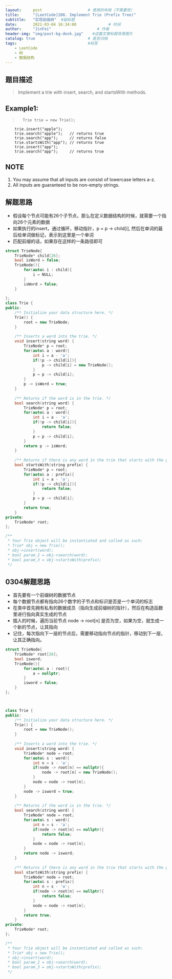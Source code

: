 ```yaml
---
layout:     post                    # 使用的布局（不需要改） 
title:      "[LeetCode]208. Implement Trie (Prefix Tree)"               # 标题  
subtitle:   "实现前缀树"  #副标题 
date:       2021-03-04 16:34:00              # 时间 
author:     "JinFei"                    # 作者 
header-img: "img/post-bg-desk.jpg"    #这篇文章标题背景图片 
catalog: true                       # 是否归档 
tags:                               #标签     
    - LeetCode 
    - 树
    - 数据结构
---
```


## 题目描述
> Implement a trie with insert, search, and startsWith methods.

## Example1:
 
>       Trie trie = new Trie(); 
        trie.insert("apple"); 
        trie.search("apple");   // returns true
        trie.search("app");     // returns false
        trie.startsWith("app"); // returns true
        trie.insert("app");   
        trie.search("app");     // returns true

## NOTE
1. You may assume that all inputs are consist of lowercase letters a-z.
2. All inputs are guaranteed to be non-empty strings.

## 解题思路
- 假设每个节点可能有26个子节点，那么在定义数据结构的时候，就需要一个指向26个元素的数据
- 如果执行的insert，通过循环，移动指针，p = p -> child[i], 然后在单词的最后给单词做标记，表示到这里是一个单词
- 匹配前缀的话，如果存在这样的一条路径即可

```C++
struct TrieNode{
    TrieNode* child[26];
    bool isWord = false;
    TrieNode(){
        for(auto& i : child){
            i = NULL;
        }   
        isWord = false;
    }
    
};
class Trie {
public:
    /** Initialize your data structure here. */
    Trie() {
        root = new TrieNode;
    }
    
    /** Inserts a word into the trie. */
    void insert(string word) {
        TrieNode* p = root;
        for(auto& a : word){
            int i = a - 'a'; 
            if(!p -> child[i]){
                p -> child[i] = new TrieNode();
            }
            p = p -> child[i];
        }
        p -> isWord = true;
    }
    
    /** Returns if the word is in the trie. */
    bool search(string word) {
        TrieNode* p = root;
        for(auto& a : word){
            int i = a - 'a';
            if(!p -> child[i]){
                return false;
            }
            p = p -> child[i];
        }
        return p -> isWord;
    }
    
    /** Returns if there is any word in the trie that starts with the given prefix. */
    bool startsWith(string prefix) {
        TrieNode* p = root;
        for(auto& a : prefix){
            int i = a - 'a';
            if(!p -> child[i]){
                return false;
            }
            p = p -> child[i];
        }
        return true;
    }
private:
    TrieNode* root;
};

/**
 * Your Trie object will be instantiated and called as such:
 * Trie* obj = new Trie();
 * obj->insert(word);
 * bool param_2 = obj->search(word);
 * bool param_3 = obj->startsWith(prefix);
 */
```
## 0304解题思路
- 首先要有一个前缀树的数据节点
- 每个数据节点都有指向26个数字的子节点和标识是否是一个单词的标志
- 在类中首先拥有私有的数据成员（指向生成前缀树的指针），然后在构造函数里进行指向真实生成的节点
- 插入的时候，遍历当前节点 node -> root[n] 是否为空，如果为空，就生成一个新的节点，让其指向
- 记住，每次指向下一层的节点后，需要移动指向节点的指针，移动到下一层，让其正确指向。

```C++
struct TrieNode{
    TrieNode* root[26];
    bool isword;
    TrieNode(){
        for(auto& a : root){
            a = nullptr;
        }
        isword = false;
    }
};



class Trie {
public:
    /** Initialize your data structure here. */
    Trie() {
        root = new TrieNode();
    }
    
    /** Inserts a word into the trie. */
    void insert(string word) {
        TrieNode* node = root;
        for(auto& s : word){
            int n = s - 'a';
            if(node -> root[n] == nullptr){
                node -> root[n] = new TrieNode();
            }
            node = node -> root[n];
        }
        node -> isword = true;
    }
    
    /** Returns if the word is in the trie. */
    bool search(string word) {
        TrieNode* node = root;
        for(auto& s : word){
            int n = s - 'a';
            if(node -> root[n] == nullptr){
                return false;
            }
            node = node -> root[n];
        }
        return node -> isword;
    }
    
    /** Returns if there is any word in the trie that starts with the given prefix. */
    bool startsWith(string prefix) {
        TrieNode* node = root;
        for(auto& s : prefix){
            int n = s - 'a';
            if(node -> root[n] == nullptr){
                return false;
            }
            node = node -> root[n];
        }
        return true;
    }
private:
    TrieNode* root;
};

/**
 * Your Trie object will be instantiated and called as such:
 * Trie* obj = new Trie();
 * obj->insert(word);
 * bool param_2 = obj->search(word);
 * bool param_3 = obj->startsWith(prefix);
 */
```